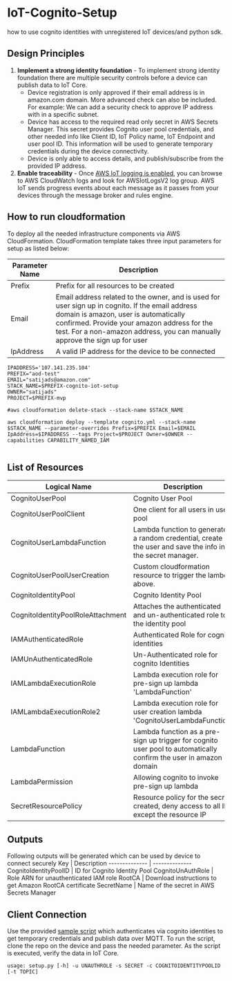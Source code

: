 # IoT-Cognito-Setup
how to use cognito identities with unregistered IoT devices/and python sdk. 

## Design Principles
1. __Implement a strong identity foundation__ - To implement strong identity foundation there are multiple security controls before a device can publish data to IoT Core.
    * Device registration is only approved if their email address is in amazon.com domain. More advanced check can also be included. For example: We can add a security check to approve IP address with in a specific subnet. 
    * Device has access to the required read only secret in AWS Secrets Manager. This secret provides Cognito user pool credentials, and other needed info like Client ID, IoT Policy name, IoT Endpoint and user pool ID. This information will be used to generate temporary credentials during the device connectivity. 
    * Device is only able to access details, and publish/subscribe from the provided IP address.  
2. __Enable traceability__ - Once [AWS IoT logging is enabled](https://docs.aws.amazon.com/iot/latest/developerguide/configure-logging.html), you can browse to AWS CloudWatch logs and look for AWSIotLogsV2 log group. AWS IoT sends progress events about each message as it passes from your devices through the message broker and rules engine. 



## How to run cloudformation
 To deploy all the needed infrastructure components via AWS CloudFormation. CloudFormation template takes three input parameters for setup as listed below:

Parameter Name | Description
-------------- | --------------
Prefix | Prefix for all resources to be created
Email | Email address related to the owner, and is used for user sign up in cognito. If the email address domain is amazon, user is automatically confirmed. Provide your amazon address for the test. For a non-amazon address, you can manually approve the sign up for user
IpAddress | A valid IP address for the device to be connected

```console
IPADDRESS='107.141.235.104'
PREFIX="aod-test"
EMAIL="satijads@amazon.com"
STACK_NAME=$PREFIX-cognito-iot-setup
OWNER="satijads"
PROJECT=$PREFIX-mvp

#aws cloudformation delete-stack --stack-name $STACK_NAME 

aws cloudformation deploy --template cognito.yml --stack-name $STACK_NAME --parameter-overrides Prefix=$PREFIX Email=$EMAIL IpAddress=$IPADDRESS --tags Project=$PROJECT Owner=$OWNER --capabilities CAPABILITY_NAMED_IAM


```

## List of Resources
Logical Name | Description
------------ | -------------
CognitoUserPool | Cognito User Pool
CognitoUserPoolClient | One client for all users in user pool
CognitoUserLambdaFunction | Lambda function to generate a random credential, create the user and save the info in the secret manager.
CognitoUserPoolUserCreation | Custom cloudformation resource to trigger the lambda above. 
CognitoIdentityPool | Cognito Identity Pool
CognitoIdentityPoolRoleAttachment | Attaches the authenticated and un-authenticated role to the identity pool
IAMAuthenticatedRole | Authenticated Role for cognito identities
IAMUnAuthenticatedRole | Un-Authenticated role for cognito Identities
IAMLambdaExecutionRole | Lambda execution role for pre-sign up lambda 'LambdaFunction'
IAMLambdaExecutionRole2 | Lambda execution role for user creation lambda 'CognitoUserLambdaFunction'
LambdaFunction | Lambda function as a pre-sign up trigger for cognito user pool to automatically confirm the user in amazon domain
LambdaPermission | Allowing cognito to invoke pre-sign up lambda
SecretResourcePolicy | Resource policy for the secret created, deny access to all IPs except the resource IP

## Outputs 
Following outputs will be generated which can be used by device to connect securely
Key | Description
-------------- | --------------
CognitoIdentityPoolID | ID for Cognito Identity Pool
CognitoUnAuthRole | Role ARN for unauthenticated IAM role
RootCA | Download instructions to get Amazon RootCA certificate
SecretName | Name of the secret in AWS Secrets Manager


## Client Connection
Use the provided [sample script](setup.py) which authenticates via cognito identities to get temporary credentials and publish data over MQTT. To run the script, clone the repo on the device and pass the needed parameter. As the script is executed, verify the data in IoT Core. 

```console
usage: setup.py [-h] -u UNAUTHROLE -s SECRET -c COGNITOIDENTITYPOOLID [-t TOPIC]
```